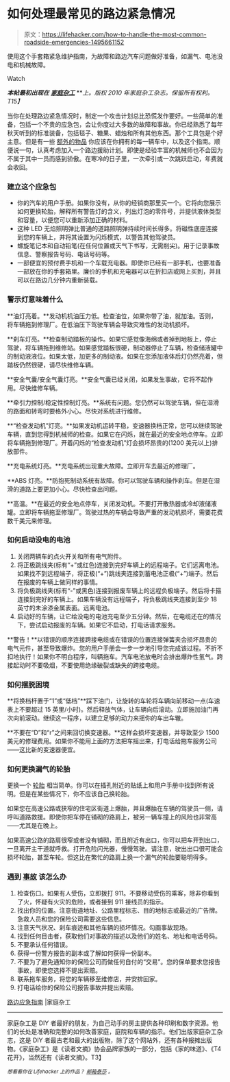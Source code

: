 # 如何处理最常见的路边紧急情况

> 原文：<https://lifehacker.com/how-to-handle-the-most-common-roadside-emergencies-1495661152>

使用这个手套箱紧急维护指南，为故障和路边汽车问题做好准备，如漏气、电池没电和机械故障。

Watch

***本帖最初出现在*** [***家庭杂工***](http://www.familyhandyman.com/automotive/roadside-emergency-guide/view-all) ***上。版权 2010 年家庭杂工杂志。保留所有权利。*T15】**

当你在处理路边紧急情况时，制定一个攻击计划总比恐慌发作要好。一些简单的准备，包括一个不贵的应急包，会让你度过大多数的故障和事故。你已经熟悉了每年秋天听到的标准装备，包括毯子、糖果、蜡烛和所有其他东西。那个工具包是个好主意。但是有一些 [额外的物品](http://lifehacker.com/30-essential-things-you-should-keep-in-your-car-1263514115) 你应该在你拥有的每一辆车中，以及这个指南。顺便说一句，认真考虑加入一个路边援助计划。即使是经验丰富的机械师也不会因为不属于其中一员而感到骄傲。在寒冷的日子里，一次牵引或一次跳跃启动，年费就会收回。

### 建立这个应急包

*   你的汽车的用户手册。如果你没有，从你的经销商那里买一个。它将向您展示如何更换轮胎，解释所有警告灯的含义，列出灯泡的零件号，并提供液体类型和容量，以便您可以重新添加正确的材料。
*   这种 LED 无焰照明弹比普通的道路照明弹持续时间长得多。将磁性底座连接到您的车辆上，并将其设置为闪烁模式，以警告其他驾驶员。
*   螺旋笔记本和自动铅笔(在任何位置或天气下书写，无需削尖)。用于记录事故信息、警察报告号码、电话号码等。
*   一部便宜的预付费手机和一个车载充电器。即使你已经有一部手机，也要准备一部放在你的手套箱里。廉价的手机和充电器可以在折扣店或网上买到，并且可以在路边几分钟内重新装载。

### 警示灯意味着什么

**油灯亮着。**发动机机油压力低。检查油位，如果你带了油，就加油。否则，将车辆拖到修理厂。在低油压下驾驶车辆会导致灾难性的发动机损坏。

**刹车灯亮。**检查制动踏板的操作。如果它感觉像海绵或者掉到地板上，停止驾驶，将车辆拖到维修站。如果感觉踏板很硬，制动器停止了车辆，检查储液罐中的制动液液位。如果太低，加更多的制动液。如果在您添加液体后灯仍然亮着，但踏板仍然很硬，请尽快维修车辆。

**安全气囊/安全气囊灯亮。**安全气囊已经关闭，如果发生事故，它将不起作用。尽快维修车辆。

**牵引力控制/稳定性控制灯亮。**系统有问题。您仍然可以驾驶车辆，但在湿滑的路面和转弯时要格外小心。尽快对系统进行维修。

**“检查发动机”灯亮。**如果发动机运转平稳，变速器换档正常，您可以继续驾驶车辆，直到您得到机械师的检查。如果它在闪烁，就在最近的安全地点停车。立即将车辆拖到修理厂。开着闪烁的“检查发动机”灯会损坏昂贵的(1200 美元以上)排放部件。

**充电系统灯亮。**充电系统出现重大故障。立即开车去最近的修理厂。

**ABS 灯亮。**防抱死制动系统有故障。你可以驾驶车辆和操作刹车。但是在湿滑的道路上要更加小心。尽快检查出问题。

**高温。**在最近的安全地点停车，关闭发动机。不要打开散热器或冷却液储液罐。立即将车辆拖至修理厂。驾驶过热的车辆会导致严重的发动机损坏，需要花费数千美元来修理。

### 如何启动没电的电池

1.  关闭两辆车的点火开关和所有电气附件。
2.  将正极跳线夹(标有“+”或红色)连接到完好车辆上的远程端子。它们远离电池。如果找不到远程端子，将正极(“+”)跳线夹连接到蓄电池正极(“+”)端子。然后在报废的车辆上做同样的事情。
3.  将负极跳线夹(标有“-”或黑色)连接到报废车辆上的远程负极端子。然后将卡箍连接到完好的车辆上。如果车辆没有远程端子，将负极跳线夹连接到至少 18 英寸的未涂漆金属表面。远离电池。
4.  启动好的车辆，让它给没电的电池充电至少五分钟。然后，在电缆还在的情况下，尝试启动报废的车辆。如果它不启动，打电话请求服务。

**警告！**以错误的顺序连接跨接电缆或在错误的位置连接弹簧夹会损坏昂贵的电气元件，甚至导致爆炸。您的用户手册会一步一步地引导您完成该过程。不折不扣地执行！如果你不明白程序，叫辆拖车。汽车电池放电时会排出爆炸性氢气。跨接起动时不要吸烟，不要使用绝缘破裂或缺失的跨接电缆。

### 如何摆脱困境

**将换档杆置于“1”或“低档”**踩下油门，让旋转的车轮将车辆向前移动一点(车速表上不要超过 15 英里/小时)。然后释放气体，让车辆向后滚动。立即施加油门再次向前滚动。继续这一程序，以建立足够的动力来摇你的车出车辙。

**不要在“D”和“r”之间来回切换变速器。**这样会损坏变速器，并导致至少 1500 美元的修理费用。如果你不能用上面的方法把车摇出来，打电话给拖车服务公司——这比新的变速器便宜。

### 如何更换漏气的轮胎

更换一个 [轮胎](https://lifehacker.com/use-a-tire-repair-kit-to-plug-a-tire-leak-instead-of-ru-5962946) 相当简单。你可以在插孔附近的贴纸上和用户手册中找到所有说明。但是在某些情况下，你不应该自己换轮胎。

如果您在高速公路或狭窄的住宅区街道上爆胎，并且爆胎在车辆的驾驶员一侧，请呼叫道路救援。即使你把车停在铺砌的路肩上，被另一辆车撞上的风险也非常高——尤其是在晚上。

如果高速公路的路肩很窄或者没有铺砌，而且附近有出口，你可以把车开到出口，一旦离开主干道就呼救。打开危险闪光器，慢慢驾驶。请注意，驶出出口很可能会损坏轮胎，甚至车轮。但这比在繁忙的路肩上换一个漏气的轮胎要聪明得多。

### 遇到 [事故](http://lifehacker.com/how-to-prepare-for-a-car-accident-before-it-happens-1209722913) 该怎么办

1.  检查伤口。如果有人受伤，立即拨打 911。不要移动受伤的乘客，除非你看到了火，怀疑有火灾的危险，或者接到 911 接线员的指示。
2.  找出你的位置。注意街道地址、公路里程标志、目的地标志或最近的广告牌。急救人员和您的保险公司需要这些信息。
3.  注意天气状况、刹车痕迹和其他车辆的损坏情况。勾画事故现场。
4.  找到任何目击者，获取他们对事故的描述以及他们的姓名、地址和电话号码。
5.  不要承认任何错误。
6.  获得一份警方报告的副本或了解如何获得一份副本。
7.  不要为了避免通知你的保险公司而做任何自付的“交易”。您的保单要求您报告事故，即使您选择不提出索赔。
8.  联系拖车服务，将您的车辆移至维修店，并安排回家。
9.  打电话给你的保险公司报告事故并提出索赔。

[路边应急指南](http://www.familyhandyman.com/automotive/roadside-emergency-guide/view-all) |家庭杂工

* * *

家庭杂工是 DIY 者最好的朋友，为自己动手的房主提供各种印刷和数字资源。他们的长处是准确和完整的如何改善家庭，庭院和车辆的指示。他们出版家庭杂工杂志，这是 DIY 者最古老和最大的出版物，除了这个网站外，还有各种报摊出版物。《家庭杂工》是《读者文摘》协会品牌家族的一部分，包括《家的味道》、《T4 花开》，当然还有《读者文摘》。T3】

<small>*想看看你在 Lifehacker 上的作品？*</small> [<small>*邮箱*</small>](http://www.shutterstock.com/pic-110284625/stock-photo-salesman-shaking-hand-of-a-woman-in-a-garage.html?src=csl_recent_image-1)[<small>*泰莎*</small>](https://mail.google.com/mail/?view=cm&fs=1&tf=1&to=tessa@lifehacker.com) <small>*。*</small>